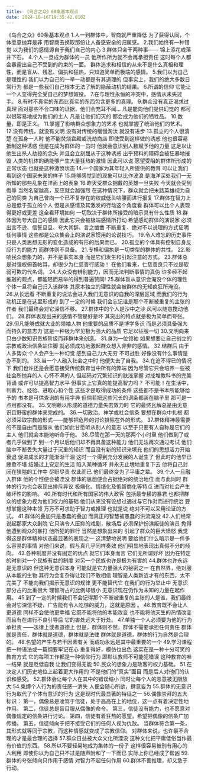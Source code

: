 ```yaml
---
title: 《乌合之众》60条基本观点
date: 2024-10-16T19:35:42.010Z
---
```


《乌合之众》60条基本观点
1.人一到群体中，智商就严重降低
为了获得认同，个体愿意抛弃是非
用智商去换取那份让人备感安全的归属感。
2.我们始终有一种错觉
以为我们的感情源自于我们自己的内心
3.群体只会干两种事——
锦上添花或落井下石。
4.个人一旦成为群体的一员
他所作所为就不会再承担责任
这时每个人都会暴露出自己不受到的约束的一面。
群体追求和相信的从来不是什么真相和理性，而是盲从、残忍、偏执和狂热，只知道简单而极端的感情。
5.我们以为自己是理性的
我们以为自己的一举一动都是有其道理的
但事实上，我们的绝大多数日常行为
都是一些我们自己根本无法了解的隐蔽动机的结果。
6.所谓的信仰
它能让一个人变得完全受自己的梦想奴役。
7.在与理性永恒的冲突中，感情从未失过手。
8.有时不真实的东西比真实的东西包含更多的真理。
9.群众没有真正渴求过真理
面对那些不合口味的证据，他们会充耳不闻…
凡是能向他们提供幻觉的
都可以很容易地成为他们的主人
凡是让他们幻灭的
都会成为他们的牺牲品。
10.数量，即是正义。
11.掌握了影响群众想象力的艺术
也就掌握了统治他们的艺术。
12.没有传统，就没有文明
没有对传统的缓慢淘汰
就没有进步
13.孤立的个人很清楚
在孤身一人时
他不能焚烧宫殿或洗劫商店
即使受到这样做的诱惑
他也很容易抵制这种诱惑
但是在成为群体的一员时
他就会意识到人数赋予他的力量
这足以让他生出杀人劫掠的念头
并且会立刻屈从于这种诱惑
出乎预料的障碍会被狂暴地摧毁
人类的机体的确能够产生大量狂热的激情
因此可以说
愿望受阻的群体所形成的正常状态
也就是这种激愤状态
14.一个国家为其年轻人所提供的教育
可以让我们看到这个国家未来的样子
15.能够感觉到的现象可以比作波浪
是海洋深处我们一无所知的那些乱象在洋面上的表象
16.昨天受群众拥戴的英雄一旦失败
今天就会受到侮辱
当然名望越高，反应就会越强烈
在这种情况下，群众就会把末路英雄视为自己的同类
为自己曾向一个已不复存在的权威低头哈腰而进行报复
17.群体在智力上总是低于孤立的个人
但是从感情及其激发的行动这个角度看
群体可以比个人表现得更好或更差
这全看环境如何
一切取决于群体所接受的暗示具有什么性质
18.群体因为夸大自己的感情
因此它只会被极端感情所打动
希望感动群体的演说家
必须出言不逊、信誓旦旦、夸大其辞、言之凿凿
不断重复、绝对不以说理的方式证明任何事情
这些都是公众集会上的演说家惯用的论说技巧。
19.令人难忘的历史事件
只是人类思想无形的变化造成的有形的后果而已。
20.孤立的个体具有控制自身反应行为的能力
而群体则不具备。
21.专横和偏执是一切类型的群体的共性。
22.影响民众想象力的，并不是事实本身
而是它们发生和引起注意的方式。
23.群体总是对强权俯首帖耳，却很少为仁慈善行感动！
在他们看来，仁慈善良只不过是软弱可欺的代名词。
24.大众没有辨别能力，因而无法判断事情的真伪
许多经不起推敲的观点，都能轻而易举的得到普遍赞同!
25.群体盲从意识会淹没个体的理性
个体一旦将自己归入该群体
其原本独立的理性就会被群体的无知疯狂所淹没。
26.从长远看
不断重复的说法会进入我们无意识的自我的深层区域
而我们的行为动机正是在这里形成的
到了一定的时候
我们会忘记谁是那个不断被重复的主张的作者
我们最终会对它深信不移。
27.群体中的个人是沙中之沙
风可以随意搅动他们。
28.群体表现出来的感情不管是好是坏
其突出的特点就是极为简单而夸张。
29.但凡能够成就大业的领袖人物
他重要的品质不是博学多识
而是必须具备强大而持久的意志力
这是一种极为罕见极为强大的品质
它足以征服一切
30.文明向来只由少数知识贵族阶级而非群体来创造。
31.身为一位领袖
如果想要让自己创立的宗教或政治信条站住脚
就必须成功地激起群众想入非非的感情。
32.结群后
由于人多势众
个人会产生一种幻觉
感到自己力大无穷
不可战胜
好像没有什么事情是办不到的。
33.当一个人融入社会之中时
他便失去了自我。
34.在迫不得已的情况下
我们也许还是会愿意接受传统教育当中所有的弊端
因为尽管它只会培养一些被社会所抛弃的人
心怀不满的人
但起码对冗繁知识的肤浅掌握
对成堆教科书的完美背诵
或许可以提高智力水平
但事实上它真的能提高智力吗？
不可能！在生活中，判断力、经验、进取心和个性
这些才是取得成功的条件
这些都不是书本所能够给予的
书本是可供查询的有用字典
但倘若把这些冗长的词条都装在脑子里
那可是一点用都没有。
35.文明赖以形成的道德力量失去效力时
它的最终瓦解总是由无意识且野蛮的群体来完成的。
36.一切政治、神学或社会信条
要想在群众中扎根
都必须采取宗教的形式——能够把危险的讨论排除在外的形式。
37.群体精神最需要的不是自由而是服从
他们如此甘愿听从别人的意志
以至于只要有人自称是它们的主人
他们就会本能地听命于他。
38.尽管在那一天的那两个小时里
他们做到了或者几乎做到了
到一个月以后他们却不再具备这种能力
他们无法再次通过考试
他们脑中不断丢失大量过于沉重的知识
而且没有新的知识来填充
他们的思想活力开始衰退
促进成长的才能渐渐干涸
这时一个得到充分发展的人诞生了
但此时的他早已疲惫不堪
结婚过上安定的生活
陷入某种循环
并永无止境地重复下去
他将自己封闭在狭隘的工作中
尽职尽责
仅此而已
他们最终变为了平庸之辈。
39.个人一旦融入群体
他的个性便会被湮没
群体的思想便会占据绝对的统治地位
而与此同时
群体的行为也会表现出排斥异议
极端化、情绪化及低智商化等特点
进而对社会产生破坏性的影响。
40.所有时代和所有国家的伟大政客
包括最专横的暴君
也都把群众的想象力视为他们权力的基础
他们从来没有设想过通过与它作对而进行统治
要想掌握这种本领
万万不可求助于智力或推理
也就是说
绝对不可以采用论证的方式。
41.群体的叠加只是愚蠢的叠加
而真正的智慧被愚蠢的洪流淹没
42.人们经常说起那家大众剧院
它只演令人压抑的戏剧，散场后
必须保护扮演叛徒的演员
免得他遭到观众的暴打
他所犯的罪行
当然是想象出来的
引起了群众的巨大愤怒
我觉得这是群体精神状态最显著的表现之一
这清楚地说明
要给他们什么暗示是一件多么容易的事情
对他们来说，假与真几乎同样奏效
他们明显地表现出真假不分的倾向。
43.各种制度并没有固定的优点
就它们本身而言
它们无所谓好坏
因为在特定的时刻对一个民族有益的制度
对另一个民族也许是极为有害的
44.群体也许永远是无意识的
但这种无意识本身
可能就是它力量强大的秘密之一
在自然界，绝对服从本能的生物
其行为会复杂得让我们不敢相信
理智是人类新近才有的东西，太不完美了
不能向我们揭示无意识的规律
更不能替代它
在我们的行为举止中
无意识部分占的比重很大
理智所占的比例却很小
无意识现在仍作为未知的力量在起作用。
45.到了一定的时候我们不会记得那个不断被重复的主张的人是谁，我们最终会对它深信不疑，广告能有令人吃惊的威力，这就是原因 。
46.教育既不会让人更道德
同样不会使他更幸福
它既不能将他的本能改变
也不能将他天生的热情改变
而且有在进行不良引导后
它的害处远大于好处。
47.单独一个人必须要为他的行为承担责
——法律上或者道德上
但是，群体则不然，群体不需要承担任何责任
群体就是责任，群体就是道德，群体就是法律
群体就是道德，群体的行为自然是合理的。
48.名望的产生与若干因素有关
而成功永远是其中最重要的一个
49.学习课程
把一种语法或一篇纲要牢记在心
重复得好，模仿也出色
这实在是一种十分可笑的教育方式
它的每项工作都是一种信仰行为
即默认教师不可能犯错误
这种教育的唯一结果
就是贬低自我
让我们变得无能
50.民众的想象力是政客的权力基础。
51.在决定人们历史地位上起着更大作用的
不是他们的“真实”面目
而是后人对他们的认识和感受。
52.群体会让每个人在其中的错误缩小
同时让每个人的恶意被无限放大
54.束缚个人行为的责任感一消失
人便会随心所欲，肆意妄为
55.群体的无意识行为取代了个体有意识的行为
这是现时代最显著的特征之一
56.偶像崇拜的五大标识：
第一，偶像总是凌驾于信徒，处于高高在上的地位，这一点有着决定性地作用。
第二，信徒总是盲目服从偶像的命令。
第三，信徒没有能力，也不愿意对偶像规定的信条进行讨论。
第四，信徒有着狂热的愿望，希望把偶像的信条广加传播。
第五，信徒倾向于把不接受它们的任何人视为仇敌。
当群体符合第一条，其形式就等同于宗教，而这种情感就变成了宗教信仰。
对群体来说，也许最不合理的才是最合理的选择
57.群众日益被大众文化所湮没
这种文化把平庸低俗当作最有价值的东西。
58.所以不要轻易地成为集体的一份子
这样很容易被别有用心的人利用
即使你以为自己只不过是随声附和了一下而已
实际上你已经成了帮凶
59.群体的夸张倾向只作用于感情
对智力不起任何作用
60.群体不善推理，却又急于行动。